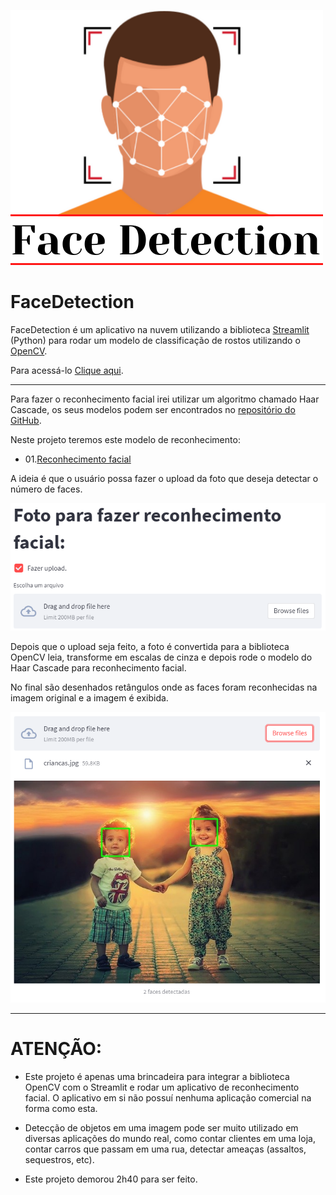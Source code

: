 ![alt text](FaceDetection.png)

# FaceDetection

FaceDetection é um aplicativo na nuvem utilizando a biblioteca [Streamlit](https://streamlit.io/) (Python) para rodar um modelo de classificação de rostos utilizando o [OpenCV](https://opencv.org/). 

Para acessá-lo [Clique aqui](https://share.streamlit.io/guihungaro/facedetection/main). 

----

Para fazer o reconhecimento facial irei utilizar um algoritmo chamado Haar Cascade, os seus modelos podem ser encontrados no [repositório do GitHub](https://github.com/opencv/opencv/tree/master/data/haarcascades).

Neste projeto teremos este modelo de reconhecimento:

  - 01.[Reconhecimento facial](https://github.com/opencv/opencv/blob/master/data/haarcascades/haarcascade_frontalface_default.xml)


A ideia é que o usuário possa fazer o upload da foto que deseja detectar o número de faces.

![alt text](upload.png)

Depois que o upload seja feito, a foto é convertida para a biblioteca OpenCV leia, transforme em escalas de cinza e depois rode o modelo do Haar Cascade para reconhecimento facial.

No final são desenhados retângulos onde as faces foram reconhecidas na imagem original e a imagem é exibida.

![alt text](faces_rec.png)

----

# ATENÇÃO:

* Este projeto é apenas uma brincadeira para integrar a biblioteca OpenCV com o Streamlit e rodar um aplicativo de reconhecimento facial. O aplicativo em si não possuí nenhuma aplicação comercial na forma como esta. 

* Detecção de objetos em uma imagem pode ser muito utilizado em diversas aplicações do mundo real, como contar clientes em uma loja, contar carros que passam em uma rua, detectar ameaças (assaltos, sequestros, etc).

* Este projeto demorou 2h40 para ser feito.
